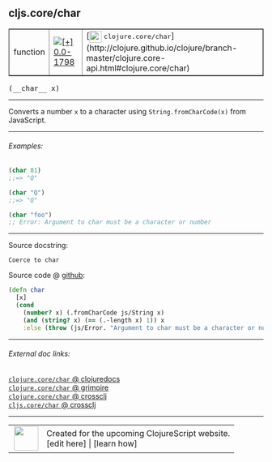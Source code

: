 ## cljs.core/char



 <table border="1">
<tr>
<td>function</td>
<td><a href="https://github.com/cljsinfo/cljs-api-docs/tree/0.0-1798"><img valign="middle" alt="[+] 0.0-1798" title="Added in 0.0-1798" src="https://img.shields.io/badge/+-0.0--1798-lightgrey.svg"></a> </td>
<td>
[<img height="24px" valign="middle" src="http://i.imgur.com/1GjPKvB.png"> <samp>clojure.core/char</samp>](http://clojure.github.io/clojure/branch-master/clojure.core-api.html#clojure.core/char)
</td>
</tr>
</table>


 <samp>
(__char__ x)<br>
</samp>

---

Converts a number `x` to a character using `String.fromCharCode(x)` from
JavaScript.



---

###### Examples:

```clj
(char 81)
;;=> "Q"

(char "Q")
;;=> "Q"

(char "foo")
;; Error: Argument to char must be a character or number
```



---



Source docstring:

```
Coerce to char
```


Source code @ [github](https://github.com/clojure/clojurescript/blob/r2911/src/cljs/cljs/core.cljs#L1941-L1947):

```clj
(defn char
  [x]
  (cond
    (number? x) (.fromCharCode js/String x)
    (and (string? x) (== (.-length x) 1)) x
    :else (throw (js/Error. "Argument to char must be a character or number"))))
```

<!--
Repo - tag - source tree - lines:

 <pre>
clojurescript @ r2911
└── src
    └── cljs
        └── cljs
            └── <ins>[core.cljs:1941-1947](https://github.com/clojure/clojurescript/blob/r2911/src/cljs/cljs/core.cljs#L1941-L1947)</ins>
</pre>

-->

---



###### External doc links:

[`clojure.core/char` @ clojuredocs](http://clojuredocs.org/clojure.core/char)<br>
[`clojure.core/char` @ grimoire](http://conj.io/store/v1/org.clojure/clojure/1.7.0-beta3/clj/clojure.core/char/)<br>
[`clojure.core/char` @ crossclj](http://crossclj.info/fun/clojure.core/char.html)<br>
[`cljs.core/char` @ crossclj](http://crossclj.info/fun/cljs.core.cljs/char.html)<br>

---

 <table>
<tr><td>
<img valign="middle" align="right" width="48px" src="http://i.imgur.com/Hi20huC.png">
</td><td>
Created for the upcoming ClojureScript website.<br>
[edit here] | [learn how]
</td></tr></table>

[edit here]:https://github.com/cljsinfo/cljs-api-docs/blob/master/cljsdoc/cljs.core/char.cljsdoc
[learn how]:https://github.com/cljsinfo/cljs-api-docs/wiki/cljsdoc-files

<!--

This information was too distracting to show to readers, but I'll leave it
commented here since it is helpful to:

- pretty-print the data used to generate this document
- and show how to retrieve that data



The API data for this symbol:

```clj
{:description "Converts a number `x` to a character using `String.fromCharCode(x)` from\nJavaScript.",
 :ns "cljs.core",
 :name "char",
 :signature ["[x]"],
 :history [["+" "0.0-1798"]],
 :type "function",
 :full-name-encode "cljs.core/char",
 :source {:code "(defn char\n  [x]\n  (cond\n    (number? x) (.fromCharCode js/String x)\n    (and (string? x) (== (.-length x) 1)) x\n    :else (throw (js/Error. \"Argument to char must be a character or number\"))))",
          :title "Source code",
          :repo "clojurescript",
          :tag "r2911",
          :filename "src/cljs/cljs/core.cljs",
          :lines [1941 1947]},
 :examples [{:id "4e1a56",
             :content "```clj\n(char 81)\n;;=> \"Q\"\n\n(char \"Q\")\n;;=> \"Q\"\n\n(char \"foo\")\n;; Error: Argument to char must be a character or number\n```"}],
 :full-name "cljs.core/char",
 :clj-symbol "clojure.core/char",
 :docstring "Coerce to char"}

```

Retrieve the API data for this symbol:

```clj
;; from Clojure REPL
(require '[clojure.edn :as edn])
(-> (slurp "https://raw.githubusercontent.com/cljsinfo/cljs-api-docs/catalog/cljs-api.edn")
    (edn/read-string)
    (get-in [:symbols "cljs.core/char"]))
```

-->
